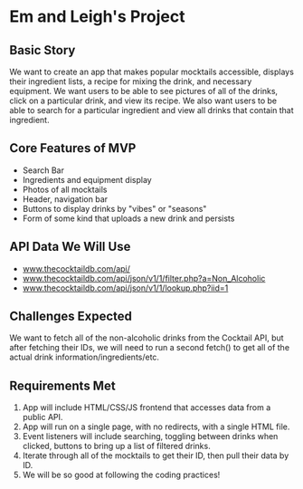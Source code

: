 # Em and Leigh's Project

## Basic Story
We want to create an app that makes popular mocktails accessible, displays their ingredient lists, a recipe for mixing the drink, and necessary equipment. We want users to be able to see pictures of all of the drinks, click on a particular drink, and view its recipe. We also want users to be able to search for a particular ingredient and view all drinks that contain that ingredient.

## Core Features of MVP
 - Search Bar
 - Ingredients and equipment display
 - Photos of all mocktails
 - Header, navigation bar
 - Buttons to display drinks by "vibes" or "seasons"
 - Form of some kind that uploads a new drink and persists

## API Data We Will Use
* www.thecocktaildb.com/api/
* www.thecocktaildb.com/api/json/v1/1/filter.php?a=Non_Alcoholic
* www.thecocktaildb.com/api/json/v1/1/lookup.php?iid=1

## Challenges Expected
We want to fetch all of the non-alcoholic drinks from the Cocktail API, but after fetching their IDs, we will need to run a second fetch() to get all of the actual drink information/ingredients/etc.

## Requirements Met
1. App will include HTML/CSS/JS frontend that accesses data from a public API.
2. App will run on a single page, with no redirects, with a single HTML file.
3. Event listeners will include searching, toggling between drinks when clicked, buttons to bring up a list of filtered drinks.
4. Iterate through all of the mocktails to get their ID, then pull their data by ID.
5. We will be so good at following the coding practices!
